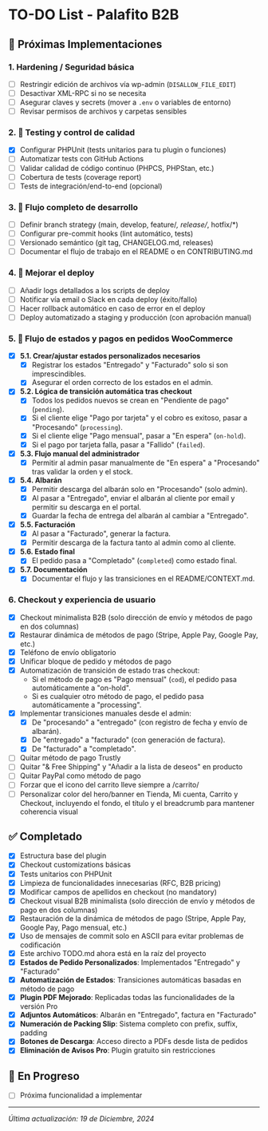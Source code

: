 # TO-DO List - Palafito B2B

## 🚀 Próximas Implementaciones

### 1. Hardening / Seguridad básica
- [ ] Restringir edición de archivos vía wp-admin (`DISALLOW_FILE_EDIT`)
- [ ] Desactivar XML-RPC si no se necesita
- [ ] Asegurar claves y secrets (mover a `.env` o variables de entorno)
- [ ] Revisar permisos de archivos y carpetas sensibles

### 2. 🧪 Testing y control de calidad
- [x] Configurar PHPUnit (tests unitarios para tu plugin o funciones)
- [ ] Automatizar tests con GitHub Actions
- [ ] Validar calidad de código continuo (PHPCS, PHPStan, etc.)
- [ ] Cobertura de tests (coverage report)
- [ ] Tests de integración/end-to-end (opcional)

### 3. 🔁 Flujo completo de desarrollo
- [ ] Definir branch strategy (main, develop, feature/*, release/*, hotfix/*)
- [ ] Configurar pre-commit hooks (lint automático, tests)
- [ ] Versionado semántico (git tag, CHANGELOG.md, releases)
- [ ] Documentar el flujo de trabajo en el README o en CONTRIBUTING.md

### 4. 🤖 Mejorar el deploy
- [ ] Añadir logs detallados a los scripts de deploy
- [ ] Notificar vía email o Slack en cada deploy (éxito/fallo)
- [ ] Hacer rollback automático en caso de error en el deploy
- [ ] Deploy automatizado a staging y producción (con aprobación manual)

### 5. 🚦 Flujo de estados y pagos en pedidos WooCommerce
- [x] **5.1. Crear/ajustar estados personalizados necesarios**
  - [x] Registrar los estados "Entregado" y "Facturado" solo si son imprescindibles.
  - [x] Asegurar el orden correcto de los estados en el admin.
- [x] **5.2. Lógica de transición automática tras checkout**
  - [x] Todos los pedidos nuevos se crean en "Pendiente de pago" (`pending`).
  - [x] Si el cliente elige "Pago por tarjeta" y el cobro es exitoso, pasar a "Procesando" (`processing`).
  - [x] Si el cliente elige "Pago mensual", pasar a "En espera" (`on-hold`).
  - [x] Si el pago por tarjeta falla, pasar a "Fallido" (`failed`).
- [x] **5.3. Flujo manual del administrador**
  - [x] Permitir al admin pasar manualmente de "En espera" a "Procesando" tras validar la orden y el stock.
- [x] **5.4. Albarán**
  - [x] Permitir descarga del albarán solo en "Procesando" (solo admin).
  - [x] Al pasar a "Entregado", enviar el albarán al cliente por email y permitir su descarga en el portal.
  - [x] Guardar la fecha de entrega del albarán al cambiar a "Entregado".
- [x] **5.5. Facturación**
  - [x] Al pasar a "Facturado", generar la factura.
  - [x] Permitir descarga de la factura tanto al admin como al cliente.
- [x] **5.6. Estado final**
  - [x] El pedido pasa a "Completado" (`completed`) como estado final.
- [x] **5.7. Documentación**
  - [x] Documentar el flujo y las transiciones en el README/CONTEXT.md.

### 6. Checkout y experiencia de usuario
- [x] Checkout minimalista B2B (solo dirección de envío y métodos de pago en dos columnas)
- [x] Restaurar dinámica de métodos de pago (Stripe, Apple Pay, Google Pay, etc.)
- [x] Teléfono de envío obligatorio
- [x] Unificar bloque de pedido y métodos de pago
- [x] Automatización de transición de estado tras checkout:
    - Si el método de pago es "Pago mensual" (`cod`), el pedido pasa automáticamente a "on-hold".
    - Si es cualquier otro método de pago, el pedido pasa automáticamente a "processing".
- [x] Implementar transiciones manuales desde el admin:
    - [x] De "procesando" a "entregado" (con registro de fecha y envío de albarán).
    - [x] De "entregado" a "facturado" (con generación de factura).
    - [x] De "facturado" a "completado".
- [ ] Quitar método de pago Trustly
- [ ] Quitar "& Free Shipping" y "Añadir a la lista de deseos" en producto
- [ ] Quitar PayPal como método de pago
- [ ] Forzar que el icono del carrito lleve siempre a /carrito/
- [ ] Personalizar color del hero/banner en Tienda, Mi cuenta, Carrito y Checkout, incluyendo el fondo, el título y el breadcrumb para mantener coherencia visual

## ✅ Completado
- [x] Estructura base del plugin
- [x] Checkout customizations básicas
- [x] Tests unitarios con PHPUnit
- [x] Limpieza de funcionalidades innecesarias (RFC, B2B pricing)
- [x] Modificar campos de apellidos en checkout (no mandatory)
- [x] Checkout visual B2B minimalista (solo dirección de envío y métodos de pago en dos columnas)
- [x] Restauración de la dinámica de métodos de pago (Stripe, Apple Pay, Google Pay, Pago mensual, etc.)
- [x] Uso de mensajes de commit solo en ASCII para evitar problemas de codificación
- [x] Este archivo TODO.md ahora está en la raíz del proyecto
- [x] **Estados de Pedido Personalizados**: Implementados "Entregado" y "Facturado"
- [x] **Automatización de Estados**: Transiciones automáticas basadas en método de pago
- [x] **Plugin PDF Mejorado**: Replicadas todas las funcionalidades de la versión Pro
- [x] **Adjuntos Automáticos**: Albarán en "Entregado", factura en "Facturado"
- [x] **Numeración de Packing Slip**: Sistema completo con prefix, suffix, padding
- [x] **Botones de Descarga**: Acceso directo a PDFs desde lista de pedidos
- [x] **Eliminación de Avisos Pro**: Plugin gratuito sin restricciones

## 🔄 En Progreso
- [ ] Próxima funcionalidad a implementar

---
*Última actualización: 19 de Diciembre, 2024* 
